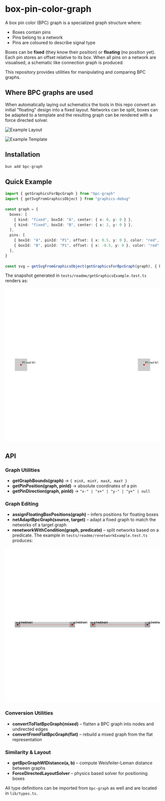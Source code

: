 # box-pin-color-graph

A box pin color (BPC) graph is a specialized graph structure where:

- Boxes contain pins
- Pins belong to a network
- Pins are coloured to describe signal type

Boxes can be **fixed** (they know their position) or **floating** (no position yet). Each
pin stores an offset relative to its box. When all pins on a network are visualised, a
schematic like connection graph is produced.

This repository provides utilities for manipulating and comparing BPC graphs.

## Where BPC graphs are used

When automatically laying out schematics the tools in this repo convert an initial
"floating" design into a fixed layout. Networks can be split, boxes can be adapted to a
template and the resulting graph can be rendered with a force directed solver.

![Example Layout](https://github.com/user-attachments/assets/2efa5e6f-b0ba-478f-8cb8-361db267fab4)

![Example Template](https://github.com/user-attachments/assets/2a5b543b-32e5-4d25-bcc5-f02845e60a9e)

## Installation

```bash
bun add bpc-graph
```

## Quick Example

```ts
import { getGraphicsForBpcGraph } from "bpc-graph"
import { getSvgFromGraphicsObject } from "graphics-debug"

const graph = {
  boxes: [
    { kind: "fixed", boxId: "A", center: { x: 0, y: 0 } },
    { kind: "fixed", boxId: "B", center: { x: 2, y: 0 } },
  ],
  pins: [
    { boxId: "A", pinId: "P1", offset: { x: 0.5, y: 0 }, color: "red", networkId: "N1" },
    { boxId: "B", pinId: "P1", offset: { x: -0.5, y: 0 }, color: "red", networkId: "N1" },
  ],
}

const svg = getSvgFromGraphicsObject(getGraphicsForBpcGraph(graph), { backgroundColor: "white" })
```

The snapshot generated in `tests/readme/getGraphicsExample.test.ts` renders as:

![Basic graph](tests/readme/__snapshots__/getGraphicsExample.snap.svg)

## API

### Graph Utilities

- **getGraphBounds(graph)** → `{ minX, minY, maxX, maxY }`
- **getPinPosition(graph, pinId)** → absolute coordinates of a pin
- **getPinDirection(graph, pinId)** → `"x-" | "x+" | "y-" | "y+" | null`

### Graph Editing

- **assignFloatingBoxPositions(graph)** – infers positions for floating boxes
- **netAdaptBpcGraph(source, target)** – adapt a fixed graph to match the networks of a target graph
- **renetworkWithCondition(graph, predicate)** – split networks based on a predicate. The example in `tests/readme/renetworkExample.test.ts` produces:

![Renetwork result](tests/readme/__snapshots__/renetworkExample.snap.svg)

### Conversion Utilities

- **convertToFlatBpcGraph(mixed)** – flatten a BPC graph into nodes and undirected edges
- **convertFromFlatBpcGraph(flat)** – rebuild a mixed graph from the flat representation

### Similarity & Layout

- **getBpcGraphWlDistance(a, b)** – compute Weisfeiler-Leman distance between graphs
- **ForceDirectedLayoutSolver** – physics based solver for positioning boxes

All type definitions can be imported from `bpc-graph` as well and are located in
`lib/types.ts`.

